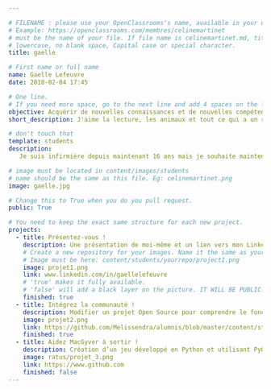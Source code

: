 ```yaml
---

# FILENAME : please use your OpenClassrooms's name, available in your url.
# Example: https://openclassrooms.com/membres/celinemartinet
# must be the name of your file. If file name is celinemartinet.md, title is celinemartinet.
# lowercase, no blank space, Capital case or special character.
title: gaelle

# First name or full name
name: Gaelle Lefeuvre
date: 2018-02-04 17:45

# One line.
# If you need more space, go to the next line and add 4 spaces on the left, as in 'description'.
objective: Acquérir de nouvelles connaissances et de nouvelles compétences pour changer de profession.
short_description: J'aime la lecture, les animaux et tout ce qui a un rapport avec le multimédia.

# don't touch that
template: students
description:
   Je suis infirmière depuis maintenant 16 ans mais je souhaite maintenant changer totalement de voie et faire un métier dans le monde de l'informatique. j'adore créer, je suis plus que curieuse de savoir et comprendre comment une application se créer et fonctionne. Et j'adore le monde d'Apple. Donc me voici pour tenter de devenir développeuse d'applications IOS.

# image must be located in content/images/students
# name should be the same as this file. Eg: celinemartinet.png
image: gaelle.jpg

# Change this to True when you do you pull request.
public: True

# You need to keep the exact same structure for each new project.
projects:
  - title: Présentez-vous !
    description: Une présentation de moi-même et un lien vers mon LinkedIn.
    # Create a new repository for your images. Name it the same as your nickname and profile picture.
    # Image must be here: content/students/yourrepo/project1.png
    image: projet1.png
    link: www.linkedin.com/in/gaellelefeuvre
    # 'true' makes it fully available.
    # 'false' will add a black layer on the picture. IT WILL BE PUBLIC!
    finished: true
  - title: Intégrez la communauté !
    description: Modifier un projet Open Source pour comprendre le fonctionnement de Git, de Github et des pull requests. 
    image: projet2.png
    link: https://github.com/Melissendra/alumnis/blob/master/content/students/Gaelle.md
    finished: true
  - title: Aidez MacGyver à sortir !
    description: Création d’un jeu développé en Python et utilisant PyGame.
    image: ratus/projet_3.png
    link: https://www.github.com
    finished: false
---
```

